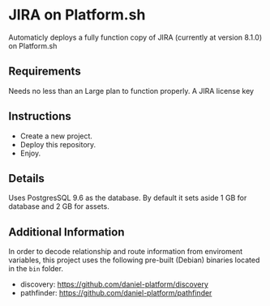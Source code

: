 # JIRA on Platform.sh

Automaticly deploys a fully function copy of JIRA (currently at version 8.1.0) on 
Platform.sh

## Requirements

Needs no less than an Large plan to function properly.
A JIRA license key

## Instructions

- Create a new project.
- Deploy this repository.
- Enjoy.

## Details

Uses PostgresSQL 9.6 as the database.  By default it sets aside 1 GB for database and 2 GB for assets.

## Additional Information

In order to decode relationship and route information from enviroment 
variables, this project uses the following pre-built (Debian) binaries 
located in the `bin` folder.

- discovery: https://github.com/daniel-platform/discovery
- pathfinder: https://github.com/daniel-platform/pathfinder

